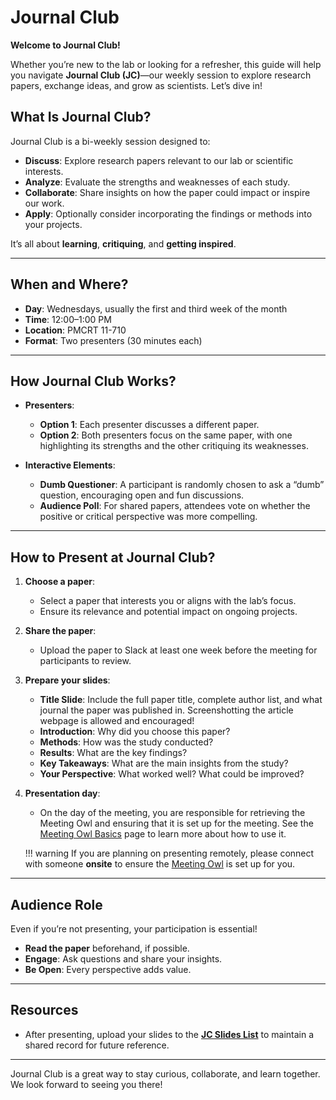 # Journal Club

**Welcome to Journal Club!**  

Whether you’re new to the lab or looking for a refresher, this guide will help you navigate **Journal Club (JC)**—our weekly session to explore research papers, exchange ideas, and grow as scientists. Let’s dive in!  

## What Is Journal Club?

Journal Club is a bi-weekly session designed to:

- **Discuss**: Explore research papers relevant to our lab or scientific interests.
- **Analyze**: Evaluate the strengths and weaknesses of each study.
- **Collaborate**: Share insights on how the paper could impact or inspire our work.
- **Apply**: Optionally consider incorporating the findings or methods into your projects.

It’s all about **learning**, **critiquing**, and **getting inspired**.

---

## When and Where?

- **Day**: Wednesdays, usually the first and third week of the month  
- **Time**: 12:00–1:00 PM  
- **Location**: PMCRT 11-710  
- **Format**: Two presenters (30 minutes each)  

---

## How Journal Club Works?

- **Presenters**:
    - **Option 1**: Each presenter discusses a different paper.
    - **Option 2**: Both presenters focus on the same paper, with one highlighting its strengths and the other critiquing its weaknesses.
  
- **Interactive Elements**:
    - **Dumb Questioner**: A participant is randomly chosen to ask a “dumb” question, encouraging open and fun discussions.
    - **Audience Poll**: For shared papers, attendees vote on whether the positive or critical perspective was more compelling.

---

## How to Present at Journal Club?

1. **Choose a paper**:
    - Select a paper that interests you or aligns with the lab’s focus.
    - Ensure its relevance and potential impact on ongoing projects.

2. **Share the paper**:
    - Upload the paper to Slack at least one week before the meeting for participants to review.

3. **Prepare your slides**:
    - **Title Slide**: Include the full paper title, complete author list, and what journal the paper was published in. Screenshotting the article webpage is allowed and encouraged!
    - **Introduction**: Why did you choose this paper?  
    - **Methods**: How was the study conducted?  
    - **Results**:  What are the key findings?  
    - **Key Takeaways**: What are the main insights from the study?  
    - **Your Perspective**: What worked well? What could be improved?  

4. **Presentation day**:
    - On the day of the meeting, you are responsible for retrieving the Meeting Owl and ensuring that it is set up for the meeting. See the [Meeting Owl Basics](owl_basics.md) page to learn more about how to use it.

    !!! warning
        If you are planning on presenting remotely, please connect with someone **onsite** to ensure the [Meeting Owl](owl_basics.md) is set up for you. 
---

## Audience Role  

Even if you’re not presenting, your participation is essential!  

- **Read the paper** beforehand, if possible.  
- **Engage**: Ask questions and share your insights.  
- **Be Open**: Every perspective adds value.  

---

## Resources

- After presenting, upload your slides to the **[JC Slides List](https://docs.google.com/spreadsheets/d/17j4Pzs24Vkem04yUdMgydnpDWQEGwLaPxVF7j7PFapE/edit?gid=0)** to maintain a shared record for future reference.

 ---

Journal Club is a great way to stay curious, collaborate, and learn together. We look forward to seeing you there! 
